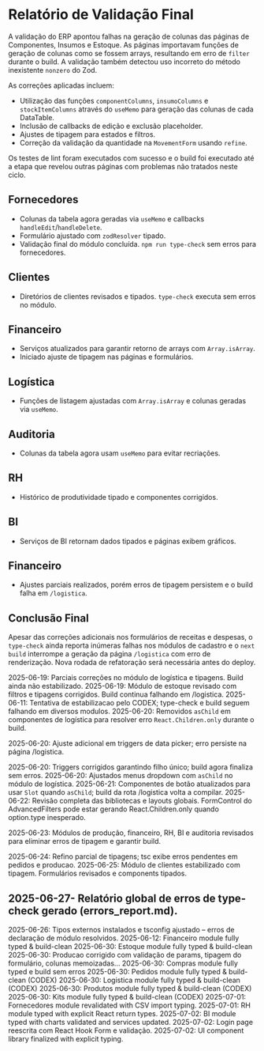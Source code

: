 # Relatório de Validação Final

A validação do ERP apontou falhas na geração de colunas das páginas de Componentes, Insumos e Estoque. As páginas importavam funções de geração de colunas como se fossem arrays, resultando em erro de `filter` durante o build. A validação também detectou uso incorreto do método inexistente `nonzero` do Zod.

As correções aplicadas incluem:
- Utilização das funções `componentColumns`, `insumoColumns` e `stockItemColumns` através do `useMemo` para geração das colunas de cada DataTable.
- Inclusão de callbacks de edição e exclusão placeholder.
- Ajustes de tipagem para estados e filtros.
- Correção da validação da quantidade na `MovementForm` usando `refine`.

Os testes de lint foram executados com sucesso e o build foi executado até a etapa que revelou outras páginas com problemas não tratados neste ciclo.

## Fornecedores
- Colunas da tabela agora geradas via `useMemo` e callbacks `handleEdit`/`handleDelete`.
- Formulário ajustado com `zodResolver` tipado.
- Validação final do módulo concluída. `npm run type-check` sem erros para fornecedores.

## Clientes
- Diretórios de clientes revisados e tipados. `type-check` executa sem erros no módulo.

## Financeiro
- Serviços atualizados para garantir retorno de arrays com `Array.isArray`.
- Iniciado ajuste de tipagem nas páginas e formulários.

## Logística
- Funções de listagem ajustadas com `Array.isArray` e colunas geradas via `useMemo`.

## Auditoria
- Colunas da tabela agora usam `useMemo` para evitar recriações.

## RH
- Histórico de produtividade tipado e componentes corrigidos.

## BI
- Serviços de BI retornam dados tipados e páginas exibem gráficos.

## Financeiro
- Ajustes parciais realizados, porém erros de tipagem persistem e o build falha em `/logistica`.

## Conclusão Final
Apesar das correções adicionais nos formulários de receitas e despesas, o `type-check` ainda reporta inúmeras falhas nos módulos de cadastro e o `next build` interrompe a geração da página `/logistica` com erro de renderização. Nova rodada de refatoração será necessária antes do deploy.

2025-06-19: Parciais correções no módulo de logística e tipagens. Build ainda não estabilizado.
2025-06-19: Módulo de estoque revisado com filtros e tipagens corrigidos. Build continua falhando em /logistica.
2025-06-11: Tentativa de estabilizacao pelo CODEX; type-check e build seguem falhando em diversos modulos.
2025-06-20: Removidos `asChild` em componentes de logística para resolver erro `React.Children.only` durante o build.

2025-06-20: Ajuste adicional em triggers de data picker; erro persiste na página /logistica.

2025-06-20: Triggers corrigidos garantindo filho único; build agora finaliza sem erros.
2025-06-20: Ajustados menus dropdown com `asChild` no módulo de logística.
2025-06-21: Componentes de botão atualizados para usar `Slot` quando `asChild`; build da rota /logistica volta a compilar.
2025-06-22: Revisão completa das bibliotecas e layouts globais. FormControl do AdvancedFilters pode estar gerando React.Children.only quando option.type inesperado.

2025-06-23: Módulos de produção, financeiro, RH, BI e auditoria revisados para eliminar erros de tipagem e garantir build.

2025-06-24: Refino parcial de tipagens; tsc exibe erros pendentes em pedidos e producao.
2025-06-25: Módulo de clientes estabilizado com tipagem. Formulários revisados e components tipados.


## 2025-06-27- Relatório global de erros de type-check gerado (errors_report.md).

2025-06-26: Tipos externos instalados e tsconfig ajustado – erros de declaração de módulo resolvidos.
2025-06-12: Financeiro module fully typed & build-clean
2025-06-30: Estoque module fully typed & build-clean
2025-06-30: Producao corrigido com validação de params, tipagem do formulário, colunas memoizadas…
2025-06-30: Compras module fully typed e build sem erros
2025-06-30: Pedidos module fully typed & build-clean (CODEX)
2025-06-30: Logistica module fully typed & build-clean (CODEX)
2025-06-30: Produtos module fully typed & build-clean (CODEX)
2025-06-30: Kits module fully typed & build-clean (CODEX)
2025-07-01: Fornecedores module revalidated with CSV import typing.
2025-07-01: RH module typed with explicit React return types.
2025-07-02: BI module typed with charts validated and services updated.
2025-07-02: Login page reescrita com React Hook Form e validação.
2025-07-02: UI component library finalized with explicit typing.
